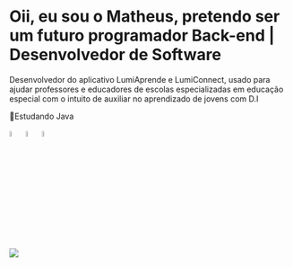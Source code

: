# Oii, eu sou o Matheus, pretendo ser um futuro programador Back-end | Desenvolvedor de Software
<div>
Desenvolvedor do aplicativo LumiAprende e LumiConnect, usado para ajudar professores e educadores de escolas especializadas em educação especial com o intuito de auxiliar no aprendizado de jovens com D.I
  
</div>

📍Estudando Java 


<img width="5%" src="https://cdn.jsdelivr.net/gh/devicons/devicon@latest/icons/python/python-original.svg" /> <img width="5%" src="https://cdn.jsdelivr.net/gh/devicons/devicon@latest/icons/java/java-original.svg" /> <img width="5%" src="https://cdn.jsdelivr.net/gh/devicons/devicon@latest/icons/javascript/javascript-original.svg" />





<div>
  <a href="https://www.instagram.com/tetheuziin__/" target="_blank"><img widht="10%" src="https://img.shields.io/badge/Instagram-E4405F?style=for-the-badge&logo=instagram&logoColor=white">
</div>
